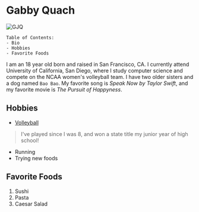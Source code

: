 # **Gabby Quach**
![GJQ](https://ucsdtritons.com/images/2022/8/9/Gabby_Quach.jpg?width=300)

```
Table of Contents:
- Bio
- Hobbies
- Favorite Foods
```

I am an 18 year old born and raised in San Francisco, CA. I currently attend University of California, San Diego, 
where I study computer science and compete on the NCAA women's volleyball team. I have two older sisters and a dog named `Bao Bao`. 
My favorite song is *Speak Now by Taylor Swift*, and my favorite movie is *The Pursuit of Happyness*.

Hobbies
---
- [Volleyball](https://ucsdtritons.com/sports/womens-volleyball/roster/gabby-quach/11754)
> I've played since I was 8, and won a state title my junior year of high school!
- Running
- Trying new foods

Favorite Foods
---
1. Sushi
2. Pasta
3. Caesar Salad
